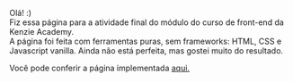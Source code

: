Olá! :)  
Fiz essa página para a atividade final do módulo do curso de front-end da Kenzie Academy.  
A página foi feita com ferramentas puras, sem frameworks: HTML, CSS e Javascript vanilla.
Ainda não está perfeita, mas gostei muito do resultado. 
  
Você pode conferir a página implementada [aqui.](https://limasthays.github.io/pagina-ecommerce/)
